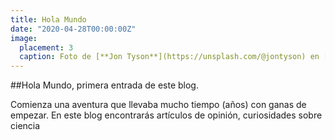 ```yaml
---
title: Hola Mundo
date: "2020-04-28T00:00:00Z"
image:
  placement: 3
  caption: Foto de [**Jon Tyson**](https://unsplash.com/@jontyson) en [Unsplash](https://unsplash.com)
---
```


##Hola Mundo, primera entrada de este blog.

Comienza una aventura que llevaba mucho tiempo (años) con ganas de empezar. En este blog encontrarás artículos de opinión, curiosidades sobre ciencia